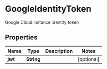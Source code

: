 

# GoogleIdentityToken

Google Cloud instance identity token
## Properties

Name | Type | Description | Notes
------------ | ------------- | ------------- | -------------
**jwt** | **String** |  |  [optional]



